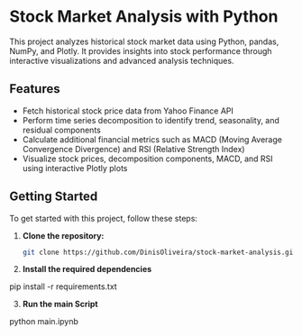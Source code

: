 # Stock Market Analysis with Python

This project analyzes historical stock market data using Python, pandas, NumPy, and Plotly. It provides insights into stock performance through interactive visualizations and advanced analysis techniques.

## Features

- Fetch historical stock price data from Yahoo Finance API
- Perform time series decomposition to identify trend, seasonality, and residual components
- Calculate additional financial metrics such as MACD (Moving Average Convergence Divergence) and RSI (Relative Strength Index)
- Visualize stock prices, decomposition components, MACD, and RSI using interactive Plotly plots

## Getting Started

To get started with this project, follow these steps:

1. **Clone the repository:**

   ```bash
   git clone https://github.com/DinisOliveira/stock-market-analysis.git

   
2. **Install the required dependencies**
   
pip install -r requirements.txt

3. **Run the main Script**

python main.ipynb
